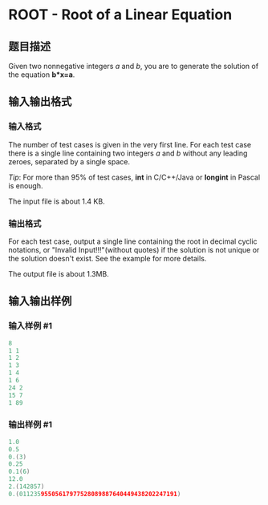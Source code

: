 # ROOT - Root of a Linear Equation

## 题目描述

Given two nonnegative integers _a_ and _b_, you are to generate the solution of the equation **b\*x=a**.

## 输入输出格式

### 输入格式

The number of test cases is given in the very first line. For each test case there is a single line containing two integers _a_ and _b_ without any leading zeroes, separated by a single space.

_Tip_: For more than 95% of test cases, **int** in C/C++/Java or **longint** in Pascal is enough.

The input file is about 1.4 KB.

### 输出格式

For each test case, output a single line containing the root in decimal cyclic notations, or "Invalid Input!!!"(without quotes) if the solution is not unique or the solution doesn't exist. See the example for more details.

The output file is about 1.3MB.

## 输入输出样例

### 输入样例 #1

```cpp
8
1 1
1 2
1 3
1 4
1 6
24 2
15 7
1 89
```


### 输出样例 #1

```cpp
1.0
0.5
0.(3)
0.25
0.1(6)
12.0
2.(142857)
0.(01123595505617977528089887640449438202247191)
```


